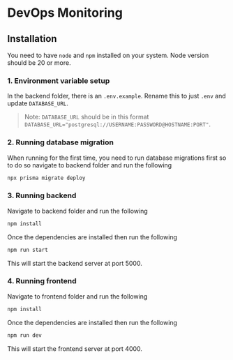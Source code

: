 # DevOps Monitoring

## Installation

You need to have `node` and `npm` installed on your system. Node version should be 20 or more.

### 1. Environment variable setup

In the backend folder, there is an `.env.example`. Rename this to just `.env` and update `DATABASE_URL`.

> Note: `DATABASE_URL` should be in this format `DATABASE_URL="postgresql://USERNAME:PASSWORD@HOSTNAME:PORT"`.

### 2. Running database migration

When running for the first time, you need to run database migrations first so to do so navigate to backend folder and run the following

```bash
npx prisma migrate deploy
```

### 3. Running backend

Navigate to backend folder and run the following

```bash
npm install
```

Once the dependencies are installed then run the following

```bash
npm run start
```

This will start the backend server at port 5000.


### 4. Running frontend

Navigate to frontend folder and run the following

```bash
npm install
```

Once the dependencies are installed then run the following

```bash
npm run dev
```

This will start the frontend server at port 4000.



